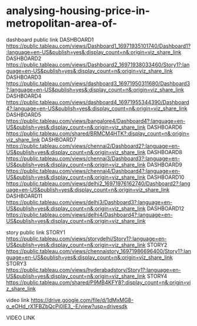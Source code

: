 # analysing-housing-price-in-metropolitan-area-of-

dashboard public link
DASHBOARD1
https://public.tableau.com/views/Dashboard1_16971935101740/Dashboard1?:language=en-US&publish=yes&:display_count=n&:origin=viz_share_link
DASHBOARD2
https://public.tableau.com/views/Dashboard2_16971938033460/Story1?:language=en-US&publish=yes&:display_count=n&:origin=viz_share_link
DASHBOARD3
https://public.tableau.com/views/dashboard3_16971950311680/Dashboard3?:language=en-US&publish=yes&:display_count=n&:origin=viz_share_link
DASHBOARD4
https://public.tableau.com/views/dashboard4_16971955344390/Dashboard4?:language=en-US&publish=yes&:display_count=n&:origin=viz_share_link
DASHBOARD5
https://public.tableau.com/views/bangalore4/Dashboard4?:language=en-US&publish=yes&:display_count=n&:origin=viz_share_link
DASHBOARD6
https://public.tableau.com/shared/BRMCM4HTK?:display_count=n&:origin=viz_share_link
DASHBOARD7
https://public.tableau.com/views/chennai2/Dashboard2?:language=en-US&publish=yes&:display_count=n&:origin=viz_share_link
DASHBOARD8
https://public.tableau.com/views/chennai3/Dashboard3?:language=en-US&publish=yes&:display_count=n&:origin=viz_share_link
DASHBOARD9
https://public.tableau.com/views/chennai4/Dashboard4?:language=en-US&publish=yes&:display_count=n&:origin=viz_share_link
DASHBOARD10
https://public.tableau.com/views/delhi2_16971976162740/Dashboard2?:language=en-US&publish=yes&:display_count=n&:origin=viz_share_link
DASHBOARD11
https://public.tableau.com/views/delhi3/Dashboard3?:language=en-US&publish=yes&:display_count=n&:origin=viz_share_link
DASHBOARD12
https://public.tableau.com/views/delhi4/Dashboard4?:language=en-US&publish=yes&:display_count=n&:origin=viz_share_link

story public link
STORY1
https://public.tableau.com/views/storydelhi/Story1?:language=en-US&publish=yes&:display_count=n&:origin=viz_share_link
STORY2
https://public.tableau.com/views/chennaistory_16971986696400/Story1?:language=en-US&publish=yes&:display_count=n&:origin=viz_share_link
STORY3
https://public.tableau.com/views/hyderabadstory/Story1?:language=en-US&publish=yes&:display_count=n&:origin=viz_share_link
STORY4
https://public.tableau.com/shared/P9MB4KFY8?:display_count=n&:origin=viz_share_link


video link
https://drive.google.com/file/d/1dMxMG8-o_eOHd_rX1FBZbQcPj0IE3_-E/view?usp=drivesdk

VIDEO LINK

